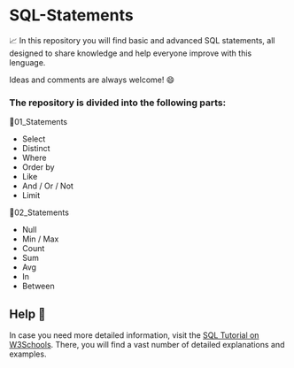 # SQL-Statements
📈 In this repository you will find basic and advanced SQL statements, all designed to share knowledge and help everyone
improve with this lenguage.

Ideas and comments are always welcome! 😄

### The repository is divided into the following parts:

📂01_Statements
  - Select
  - Distinct
  - Where
  - Order by
  - Like
  - And / Or / Not
  - Limit

📂02_Statements
  - Null
  - Min / Max
  - Count
  - Sum
  - Avg
  - In
  - Between


## Help 🔎 
In case you need more detailed information, visit the [SQL Tutorial on W3Schools](https://www.w3schools.com/sql/default.asp). There, you will find 
a vast number of detailed explanations and examples. 
